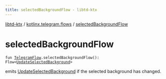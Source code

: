 ```yaml
---
title: selectedBackgroundFlow - libtd-ktx
---
```


[libtd-ktx](../index.html) / [kotlinx.telegram.flows](index.html) / [selectedBackgroundFlow](./selected-background-flow.html)

# selectedBackgroundFlow

`fun `[`TelegramFlow`](../kotlinx.telegram.core/-telegram-flow/index.html)`.selectedBackgroundFlow(): Flow<`[`UpdateSelectedBackground`](https://tdlibx.github.io/td/docs/org/drinkless/td/libcore/telegram/TdApi.UpdateSelectedBackground.html)`>`

emits [UpdateSelectedBackground](https://tdlibx.github.io/td/docs/org/drinkless/td/libcore/telegram/TdApi.UpdateSelectedBackground.html) if the selected background has changed.

